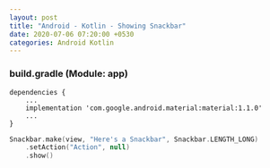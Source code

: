 ```yaml
---
layout: post
title: "Android - Kotlin - Showing Snackbar"
date: 2020-07-06 07:20:00 +0530
categories: Android Kotlin
---
```


### build.gradle (Module: app)

```
dependencies {
    ...
    implementation 'com.google.android.material:material:1.1.0'
    ...
}
```


```kotlin
Snackbar.make(view, "Here's a Snackbar", Snackbar.LENGTH_LONG)
	.setAction("Action", null)
	.show()
```